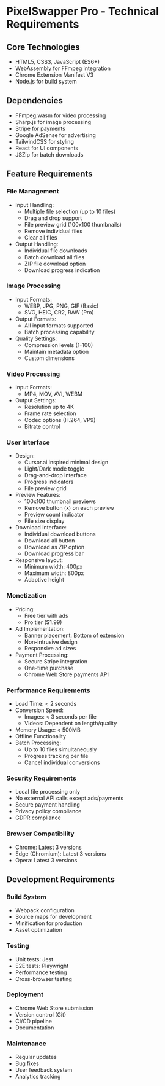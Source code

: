 # PixelSwapper Pro - Technical Requirements

## Core Technologies
- HTML5, CSS3, JavaScript (ES6+)
- WebAssembly for FFmpeg integration
- Chrome Extension Manifest V3
- Node.js for build system

## Dependencies
- FFmpeg.wasm for video processing
- Sharp.js for image processing
- Stripe for payments
- Google AdSense for advertising
- TailwindCSS for styling
- React for UI components
- JSZip for batch downloads

## Feature Requirements

### File Management
- Input Handling:
  - Multiple file selection (up to 10 files)
  - Drag and drop support
  - File preview grid (100x100 thumbnails)
  - Remove individual files
  - Clear all files
- Output Handling:
  - Individual file downloads
  - Batch download all files
  - ZIP file download option
  - Download progress indication

### Image Processing
- Input Formats:
  - WEBP, JPG, PNG, GIF (Basic)
  - SVG, HEIC, CR2, RAW (Pro)
- Output Formats:
  - All input formats supported
  - Batch processing capability
- Quality Settings:
  - Compression levels (1-100)
  - Maintain metadata option
  - Custom dimensions

### Video Processing
- Input Formats:
  - MP4, MOV, AVI, WEBM
- Output Settings:
  - Resolution up to 4K
  - Frame rate selection
  - Codec options (H.264, VP9)
  - Bitrate control

### User Interface
- Design:
  - Cursor.ai inspired minimal design
  - Light/Dark mode toggle
  - Drag-and-drop interface
  - Progress indicators
  - File preview grid
- Preview Features:
  - 100x100 thumbnail previews
  - Remove button (x) on each preview
  - Preview count indicator
  - File size display
- Download Interface:
  - Individual download buttons
  - Download all button
  - Download as ZIP option
  - Download progress bar
- Responsive layout:
  - Minimum width: 400px
  - Maximum width: 800px
  - Adaptive height

### Monetization
- Pricing:
  - Free tier with ads
  - Pro tier ($1.99)
- Ad Implementation:
  - Banner placement: Bottom of extension
  - Non-intrusive design
  - Responsive ad sizes
- Payment Processing:
  - Secure Stripe integration
  - One-time purchase
  - Chrome Web Store payments API

### Performance Requirements
- Load Time: < 2 seconds
- Conversion Speed:
  - Images: < 3 seconds per file
  - Videos: Dependent on length/quality
- Memory Usage: < 500MB
- Offline Functionality
- Batch Processing:
  - Up to 10 files simultaneously
  - Progress tracking per file
  - Cancel individual conversions

### Security Requirements
- Local file processing only
- No external API calls except ads/payments
- Secure payment handling
- Privacy policy compliance
- GDPR compliance

### Browser Compatibility
- Chrome: Latest 3 versions
- Edge (Chromium): Latest 3 versions
- Opera: Latest 3 versions

## Development Requirements

### Build System
- Webpack configuration
- Source maps for development
- Minification for production
- Asset optimization

### Testing
- Unit tests: Jest
- E2E tests: Playwright
- Performance testing
- Cross-browser testing

### Deployment
- Chrome Web Store submission
- Version control (Git)
- CI/CD pipeline
- Documentation

### Maintenance
- Regular updates
- Bug fixes
- User feedback system
- Analytics tracking 